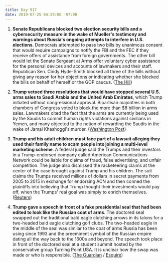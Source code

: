 ```yaml
---
title: Day 917
date: 2019-07-25 04:39:00 -07:00
---
```


1. **Senate Republicans blocked two election security bills and a cybersecurity measure in the wake of Mueller's testimony and warnings about Russia's ongoing attempts to interfere in U.S. elections**. Democrats attempted to pass two bills by unanimous consent that would require campaigns to notify the FBI and the FEC if they receive offers of assistance from foreign governments. The other bill would let the Senate Sergeant at Arms offer voluntary cyber assistance for the personal devices and accounts of lawmakers and their staff. Republican Sen. Cindy Hyde-Smith blocked all three of the bills without giving any reason for her objections or indicating whether she blocked the bills on behalf of herself or the GOP caucus. ([The Hill](https://thehill.com/blogs/floor-action/senate/454635-gop-blocks-election-security-bills-after-mueller-testimony))

2. **Trump vetoed three resolutions that would have stopped several U.S. arms sales to Saudi Arabia and the United Arab Emirates**, which Trump initiated without congressional approval. Bipartisan majorities in both chambers of Congress voted to block the more than $8 billion in arms sales. Lawmakers cited the fact that the arms are currently being used by the Saudis to commit human rights violations against civilians in Yemen, and many objected to the notion of rewarding the Saudis in the wake of Jamal Khashoggi's murder. ([Washington Post](https://www.washingtonpost.com/politics/trump-vetoes-congresss-attempt-to-block-arms-sales-to-saudi-arabia/2019/07/24/7b047c32-ae65-11e9-a0c9-6d2d7818f3da_story.html?utm_term=.612e3e2f0c76))

3. **Trump and his adult children must face part of a lawsuit alleging they used their family name to scam people into joining a multi-level marketing scheme**. A federal judge said the Trumps and their investors in a Trump-endorsed company called American Communications Network could be liable for claims of fraud, false advertising, and unfair competition. The judge also dismissed the racketeering claims at the center of the case brought against Trump and his children. The suit claims the Trumps received millions of dollars in secret payments from 2005 to 2015 in exchange for endorsing ACN and then conned the plaintiffs into believing that Trump thought their investments would pay off, when the Trumps' real goal was simply to enrich themselves. ([Reuters](https://www.reuters.com/article/us-usa-trump-marketing-lawsuit-idUSKCN1UJ349))

4. **Trump gave a speech in front of a fake presidential seal that had been edited to look like the Russian coat of arms**. The doctored seal swapped out the traditional bald eagle clutching arrows in its talons for a two-headed bald eagle clutching golf clubs. The two-headed eagle in the middle of the seal was similar to the coat of arms Russia has been using since 1993 and the preeminent symbol of the Russian empire dating all the way back to the 1600s and beyond. The speech took place in front of the doctored seal at a student summit hosted by the conservative group Turning Point USA. It is unclear how the swap was made or who is responsible. ([The Guardian](https://www.theguardian.com/us-news/2019/jul/24/trump-presidential-seal-doctored-russia-golf-turning-point) / [Esquire](https://www.esquire.com/uk/latest-news/a28503063/donald-trump-gave-a-speech-in-front-of-a-fake-russia-presidential-seal/))